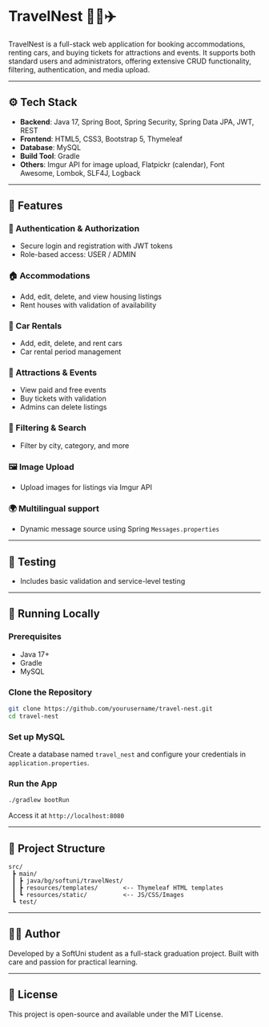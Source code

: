 
# TravelNest 🏡🚗✈️

TravelNest is a full-stack web application for booking accommodations, renting cars, and buying tickets for attractions and events. It supports both standard users and administrators, offering extensive CRUD functionality, filtering, authentication, and media upload.

---

## ⚙️ Tech Stack

- **Backend**: Java 17, Spring Boot, Spring Security, Spring Data JPA, JWT, REST
- **Frontend**: HTML5, CSS3, Bootstrap 5, Thymeleaf
- **Database**: MySQL
- **Build Tool**: Gradle
- **Others**: Imgur API for image upload, Flatpickr (calendar), Font Awesome, Lombok, SLF4J, Logback

---

## 🚀 Features

### 👤 Authentication & Authorization
- Secure login and registration with JWT tokens
- Role-based access: USER / ADMIN

### 🏠 Accommodations
- Add, edit, delete, and view housing listings
- Rent houses with validation of availability

### 🚗 Car Rentals
- Add, edit, delete, and rent cars
- Car rental period management

### 🎫 Attractions & Events
- View paid and free events
- Buy tickets with validation
- Admins can delete listings

### 🔎 Filtering & Search
- Filter by city, category, and more

### 🖼️ Image Upload
- Upload images for listings via Imgur API

### 🌍 Multilingual support
- Dynamic message source using Spring `Messages.properties`

---

## 🧪 Testing
- Includes basic validation and service-level testing

---

## 🔧 Running Locally

### Prerequisites
- Java 17+
- Gradle
- MySQL

### Clone the Repository

```bash
git clone https://github.com/yourusername/travel-nest.git
cd travel-nest
```

### Set up MySQL
Create a database named `travel_nest` and configure your credentials in `application.properties`.

### Run the App

```bash
./gradlew bootRun
```

Access it at `http://localhost:8080`

---

## 📂 Project Structure

```
src/
 ┣ main/
 ┃ ┣ java/bg/softuni/travelNest/
 ┃ ┣ resources/templates/       <-- Thymeleaf HTML templates
 ┃ ┗ resources/static/          <-- JS/CSS/Images
 ┗ test/
```

---

## 🙋‍♂️ Author

Developed by a SoftUni student as a full-stack graduation project. Built with care and passion for practical learning.

---

## 📜 License

This project is open-source and available under the MIT License.
